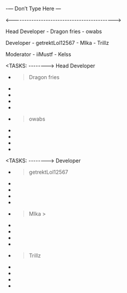 -— Don’t Type Here —


<------------------------------------------->

Head Developer - Dragon fries - owabs

Developer - getrektLol12567 - MIka - Trillz

Moderator - iiMustf - Kelss

<TASKS: --------> Head Developer
- > Dragon fries
-
-
-
-

- > owabs
-
-
-
-

<TASKS: --------> Developer

- > getrektLol12567
-
-
-
-

- > MIka > 
-
-
-
-
                 
- > Trillz
-
-
-
-

